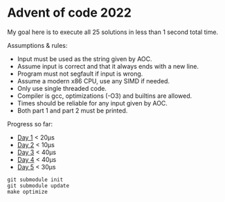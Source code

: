 # Advent of code 2022

My goal here is to execute all 25 solutions in less than 1 second total time.

Assumptions & rules:
- Input must be used as the string given by AOC.
- Assume input is correct and that it always ends with a new line.
- Program must not segfault if input is wrong.
- Assume a modern x86 CPU, use any SIMD if needed.
- Only use single threaded code.
- Compiler is gcc, optimizations (-O3) and builtins are allowed.
- Times should be reliable for any input given by AOC.
- Both part 1 and part 2 must be printed.

Progress so far:
- [Day 1](src/Day1.c) < 20µs
- [Day 2](src/Day2.c) < 10µs
- [Day 3](src/Day3.c) < 40µs
- [Day 4](src/Day4.c) < 40µs
- [Day 5](src/Day5.c) < 30µs

```
git submodule init
git submodule update
make optimize
```
